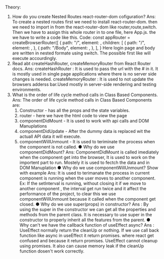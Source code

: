 Theory:
1. How do you create Nested Routes react-router-dom cofiguration?
   Ans: To create a nested routes first we need to install react-router-dom. then we need to import in from the react-router-dom like router,route,switch.
   Then we have to assign this whole router in to one file, here App.js. the we have to write a code like this.
   Code:
   const appRouter = createBrowserRouter([
  {
    path: "/",
    element: <AppLayOut />,
    children: [
      {
        path: "/",
        element: <LoginPage />,
      },
      {
        path: "/Body",
        element: <Body />,
      },
    ],
   }
   Here login page and body are written in nested formate using switch. The possible first like will execute accourdingly.
2. Read abt createHashRouter, createMemoryRouter from React Router docs.
   Ans: createHashRouter : It is used to pass the url with the # in it.
   It is mostly used in single page applications where there is no server side changes is needed.
   createMemoryRouter : It is used to not update the browsers adderss bar.Used mostly in server-side rendering and testing environments.
4. What is the order of life cycle method calls in Class Based Components.
   Ans: The order of life cycle method calls in Class Based Components are:
   1. Constructor - has all the props and the state variables.
   2. router - here we have the html code to view the page
   3. componentDidMount - It is used to work with api calls and DOM Manuplations
   4. componentDidUpdate - After the dummy data is replaced wit the actuall API data it will execute.
   5. componentWillUnmount - It is used to teriminate the process when the component is not called.
● Why do we use componentDidMount?
Ans: ComponentDidMount is called imediately when the component get into the browser, It is used to work on the importent part to run.
     Mostely it is used to fectch the data and in DOM Manuplation
● Why do we use componentWillUnmount? Show with example
Ans: It is used to terimanate the process in current component is running when the user moves to another component.
Ex: If the setInterval is running, without closing it if we move to another component , the interval get run twice and it affect the performance of the project,
    to clear this we use componentWillUnmount because it called when the component get closed.
● Why do we use super(props) in constructor?
Ans : By using the super in the constructor we can get all the properties and methods from the parent class.
     It is necessary to use super in the constructor to properly inherit all the features from the parent.
● Why can't we have the callback function of useEffect async?
Ans : UseEffect normally return the cleanUp or nothing. If we use call back function like async in useEffect it return promises.
      where react get confused and because it return promises. UseEffect cannot cleanup using promises.
      It also can cause memory leak if the cleanUp function dosen't work correctly.
